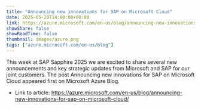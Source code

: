 ```yaml
---
title: "Announcing new innovations for SAP on Microsoft Cloud"
date: 2025-05-20T14:00:00+00:00
link: https://azure.microsoft.com/en-us/blog/announcing-new-innovations-for-sap-on-microsoft-cloud/
showShare: false
showReadTime: false
thumbnail: images/azure.png
tags: ["azure.microsoft.com/en-us/blog"]
---
```

This week at SAP Sapphire 2025 we are excited to share several new announcements and key strategic updates from Microsoft and SAP for our joint customers.
The post Announcing new innovations for SAP on Microsoft Cloud appeared first on Microsoft Azure Blog.

- Link to article: https://azure.microsoft.com/en-us/blog/announcing-new-innovations-for-sap-on-microsoft-cloud/